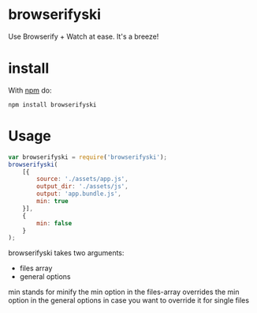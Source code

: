 # browserifyski

Use Browserify + Watch at ease. It's a breeze!



# install

With [npm](http://npmjs.org) do:

```
npm install browserifyski
```


# Usage

``` js
var browserifyski = require('browserifyski');
browserifyski(
	[{
		source: './assets/app.js',
		output_dir: './assets/js',
		output: 'app.bundle.js',
		min: true
	}],
	{
		min: false
	}
);
```



browserifyski takes two arguments:
- files array
- general options

min stands for minify
the min option in the files-array overrides the min option in the general options in case you want to override it for single files